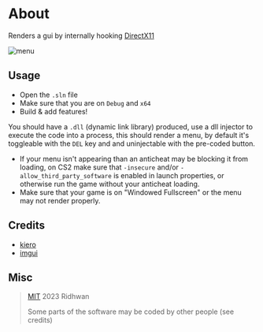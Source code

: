 # About
Renders a gui by internally hooking [DirectX11](https://en.wikipedia.org/wiki/DirectX)

![menu](https://cdn.discordapp.com/attachments/1100164162295959555/1163125073247481906/cmXblhbWXbvnrerV8tqTAkgJLCiwpsKTAkgJLCuxLCiyB1L6c9uWglxRYUmBJgSUFlhRYUqALCiyBVBdUXNaxpMCSAksKLCmwpMCSAvuSAksgtSnfTnoJQWWFFhSYEmBJQWWFOiCAksg1QUVl3UsKbCkwJICSwosKbCkwL6kwP8PfiL6mFQC1V8AAAAASUVORK5CYII.png?ex=653e6fa3&is=652bfaa3&hm=45166019dd00289495dff83bd9172f6009f75ea6bd0c1a68ad75cba38a508a33&)

## Usage
- Open the `.sln` file
- Make sure that you are on `Debug` and `x64`
- Build & add features!

You should have a `.dll` (dynamic link library) produced, use a dll injector to execute the code into a process, this should render a menu, by default it's toggleable with the `DEL` key and and uninjectable with the pre-coded button. 

- If your menu isn't appearing than an anticheat may be blocking it from loading, on CS2 make sure that `-insecure` and/or `-allow_third_party_software` is enabled in launch properties, or otherwise run the game without your anticheat loading.
- Make sure that your game is on "Windowed Fullscreen" or the menu may not render properly.

## Credits
- [kiero](https://github.com/Rebzzel/kiero)
- [imgui](https://github.com/ocornut/imgui)

## Misc

> [MIT](https://opensource.org/license/mit/) 2023 Ridhwan
> 
> Some parts of the software may be coded by other people (see credits)
